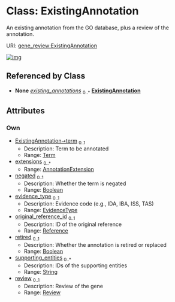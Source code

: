 
# Class: ExistingAnnotation

An existing annotation from the GO database, plus a review of the annotation.

URI: [gene_review:ExistingAnnotation](https://w3id.org/ai4curation/gene_review/ExistingAnnotation)


[![img](https://yuml.me/diagram/nofunky;dir:TB/class/[Term],[Review],[Reference],[Review]<review%200..1-++[ExistingAnnotation&#124;negated:boolean%20%3F;evidence_type:EvidenceType%20%3F;retired:boolean%20%3F;supporting_entities:string%20*],[Reference]<original_reference_id%200..1-%20[ExistingAnnotation],[AnnotationExtension]<extensions%200..*-++[ExistingAnnotation],[Term]<term%200..1-++[ExistingAnnotation],[GeneReview]++-%20existing_annotations%200..*>[ExistingAnnotation],[GeneReview],[AnnotationExtension])](https://yuml.me/diagram/nofunky;dir:TB/class/[Term],[Review],[Reference],[Review]<review%200..1-++[ExistingAnnotation&#124;negated:boolean%20%3F;evidence_type:EvidenceType%20%3F;retired:boolean%20%3F;supporting_entities:string%20*],[Reference]<original_reference_id%200..1-%20[ExistingAnnotation],[AnnotationExtension]<extensions%200..*-++[ExistingAnnotation],[Term]<term%200..1-++[ExistingAnnotation],[GeneReview]++-%20existing_annotations%200..*>[ExistingAnnotation],[GeneReview],[AnnotationExtension])

## Referenced by Class

 *  **None** *[existing_annotations](existing_annotations.md)*  <sub>0..\*</sub>  **[ExistingAnnotation](ExistingAnnotation.md)**

## Attributes


### Own

 * [ExistingAnnotation➞term](ExistingAnnotation_term.md)  <sub>0..1</sub>
     * Description: Term to be annotated
     * Range: [Term](Term.md)
 * [extensions](extensions.md)  <sub>0..\*</sub>
     * Range: [AnnotationExtension](AnnotationExtension.md)
 * [negated](negated.md)  <sub>0..1</sub>
     * Description: Whether the term is negated
     * Range: [Boolean](types/Boolean.md)
 * [evidence_type](evidence_type.md)  <sub>0..1</sub>
     * Description: Evidence code (e.g., IDA, IBA, ISS, TAS)
     * Range: [EvidenceType](EvidenceType.md)
 * [original_reference_id](original_reference_id.md)  <sub>0..1</sub>
     * Description: ID of the original reference
     * Range: [Reference](Reference.md)
 * [retired](retired.md)  <sub>0..1</sub>
     * Description: Whether the annotation is retired or replaced
     * Range: [Boolean](types/Boolean.md)
 * [supporting_entities](supporting_entities.md)  <sub>0..\*</sub>
     * Description: IDs of the supporting entities
     * Range: [String](types/String.md)
 * [review](review.md)  <sub>0..1</sub>
     * Description: Review of the gene
     * Range: [Review](Review.md)
